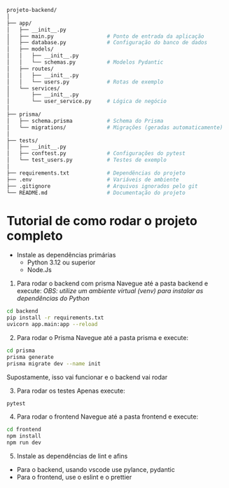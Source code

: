 ```bash
projeto-backend/
│
├── app/
│   ├── __init__.py
│   ├── main.py                 # Ponto de entrada da aplicação
│   ├── database.py             # Configuração do banco de dados
│   ├── models/
│   │   ├── __init__.py
│   │   └── schemas.py          # Modelos Pydantic
│   ├── routes/
│   │   ├── __init__.py
│   │   └── users.py            # Rotas de exemplo
│   └── services/
│       ├── __init__.py
│       └── user_service.py     # Lógica de negócio
│
├── prisma/
│   ├── schema.prisma           # Schema do Prisma
│   └── migrations/             # Migrações (geradas automaticamente)
│
├── tests/
│   ├── __init__.py
│   ├── conftest.py             # Configurações do pytest
│   └── test_users.py           # Testes de exemplo
│
├── requirements.txt            # Dependências do projeto
├── .env                        # Variáveis de ambiente
├── .gitignore                  # Arquivos ignorados pelo git
└── README.md                   # Documentação do projeto
```

# Tutorial de como rodar o projeto completo

- Instale as dependências primárias
    - Python 3.12 ou superior
    - Node.Js

1. Para rodar o backend com prisma
Navegue até a pasta backend e execute:
*OBS: utilize um ambiente virtual (venv) para instalar as dependências do Python*
```bash
cd backend
pip install -r requirements.txt
uvicorn app.main:app --reload
```
2. Para rodar o Prisma
Navegue até a pasta prisma e execute:
```bash
cd prisma
prisma generate
prisma migrate dev --name init
```
Supostamente, isso vai funcionar e o backend vai rodar

3. Para rodar os testes
Apenas execute:
```bash
pytest
```

4. Para rodar o frontend
Navegue até a pasta frontend e execute:
```bash
cd frontend
npm install
npm run dev
```

5. Instale as dependências de lint e afins
- Para o backend, usando vscode use pylance, pydantic
- Para o frontend, use o eslint e o prettier